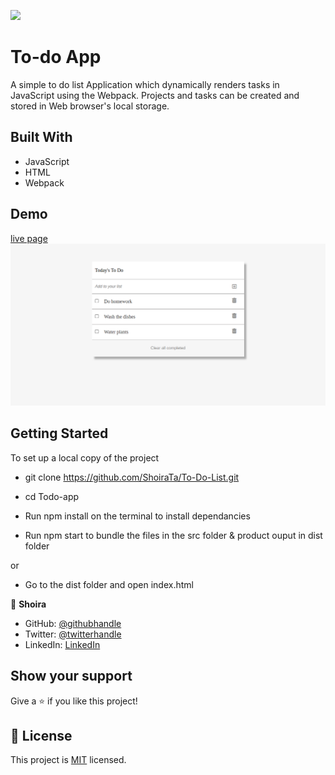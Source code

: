 ![](https://img.shields.io/badge/Microverse-blueviolet)

# To-do App

A simple to do list Application which dynamically renders tasks in JavaScript using the Webpack. Projects and tasks can be created and stored in Web browser's local storage.

## Built With

- JavaScript
- HTML
- Webpack

## Demo

[live page](https://shoirata.github.io/To-Do-List/)
![](demo.png)

## Getting Started

To set up a local copy of the project

- git clone https://github.com/ShoiraTa/To-Do-List.git

- cd Todo-app

- Run npm install on the terminal to install dependancies

- Run npm start to bundle the files in the src folder & product ouput in dist folder

or

- Go to the dist folder and open index.html

👤 **Shoira**

- GitHub: [@githubhandle](linkedin.com/in/shoira-tashpulatova-bab4a7122)
- Twitter: [@twitterhandle](https://twitter.com/Shoira03)
- LinkedIn: [LinkedIn](https://www.linkedin.com/feed/)

## Show your support

Give a ⭐️ if you like this project!

## 📝 License

This project is [MIT](lic.url) licensed.
